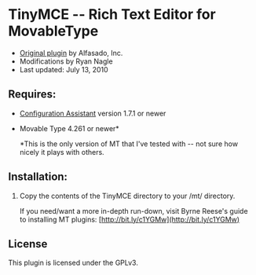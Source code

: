 # TinyMCE -- Rich Text Editor for MovableType
- [Original plugin](http://plugins.movabletype.org/tinymce/) by Alfasado, Inc.
- Modifications by Ryan Nagle
- Last updated: July 13, 2010

## Requires:

- [Configuration Assistant](http://github.com/byrnereese/mt-plugin-configassistant) version 1.7.1 or newer
- Movable Type 4.261 or newer*
    
    \*This is the only version of MT that I've tested with -- not sure how nicely it plays with others.

## Installation:

1. Copy the contents of the TinyMCE directory to your /mt/ directory. 

    If you need/want a more in-depth run-down, visit Byrne Reese's guide to installing MT plugins: [http://bit.ly/c1YGMw](http://bit.ly/c1YGMw)

## License

This plugin is licensed under the GPLv3.
